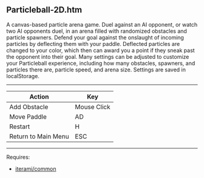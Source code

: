Particleball-2D.htm
-------------------

A canvas-based particle arena game. Duel against an AI opponent, or watch two AI opponents duel, in an arena filled with randomized obstacles and particle spawners. Defend your goal against the onslaught of incoming particles by deflecting them with your paddle. Deflected particles are changed to your color, which then can award you a point if they sneak past the opponent into their goal. Many settings can be adjusted to customize your Particleball experience, including how many obstacles, spawners, and particles there are, particle speed, and arena size. Settings are saved in localStorage.

---

Action              | Key
--------------------|------------
Add Obstacle        | Mouse Click
Move Paddle         | AD
Restart             | H
Return to Main Menu | ESC

---

Requires:
* [iterami/common](https://github.com/iterami/common)
